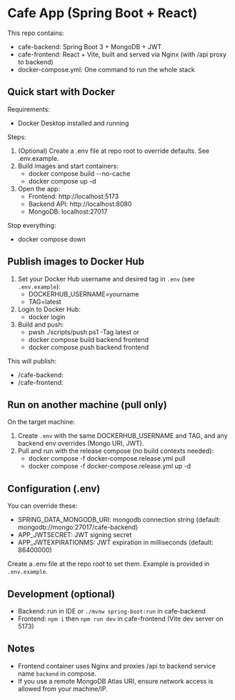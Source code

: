 # Cafe App (Spring Boot + React)

This repo contains:
- cafe-backend: Spring Boot 3 + MongoDB + JWT
- cafe-frontend: React + Vite, built and served via Nginx (with /api proxy to backend)
- docker-compose.yml: One command to run the whole stack

## Quick start with Docker

Requirements:
- Docker Desktop installed and running

Steps:
1. (Optional) Create a .env file at repo root to override defaults. See .env.example.
2. Build images and start containers:
   - docker compose build --no-cache
   - docker compose up -d
3. Open the app:
   - Frontend: http://localhost:5173
   - Backend API: http://localhost:8080
   - MongoDB: localhost:27017

Stop everything:
- docker compose down

## Publish images to Docker Hub

1. Set your Docker Hub username and desired tag in `.env` (see `.env.example`):
   - DOCKERHUB_USERNAME=yourname
   - TAG=latest
2. Login to Docker Hub:
   - docker login
3. Build and push:
   - pwsh ./scripts/push.ps1 -Tag latest
   or
   - docker compose build backend frontend
   - docker compose push backend frontend

This will publish:
- <yourname>/cafe-backend:<tag>
- <yourname>/cafe-frontend:<tag>

## Run on another machine (pull only)

On the target machine:
1. Create `.env` with the same DOCKERHUB_USERNAME and TAG, and any backend env overrides (Mongo URI, JWT).
2. Pull and run with the release compose (no build contexts needed):
   - docker compose -f docker-compose.release.yml pull
   - docker compose -f docker-compose.release.yml up -d

## Configuration (.env)
You can override these:

- SPRING_DATA_MONGODB_URI: mongodb connection string (default: mongodb://mongo:27017/cafe-backend)
- APP_JWTSECRET: JWT signing secret
- APP_JWTEXPIRATIONMS: JWT expiration in milliseconds (default: 86400000)

Create a .env file at the repo root to set them. Example is provided in `.env.example`.

## Development (optional)
- Backend: run in IDE or `./mvnw spring-boot:run` in cafe-backend
- Frontend: `npm i` then `npm run dev` in cafe-frontend (Vite dev server on 5173)

## Notes
- Frontend container uses Nginx and proxies /api to backend service name `backend` in compose.
- If you use a remote MongoDB Atlas URI, ensure network access is allowed from your machine/IP.
